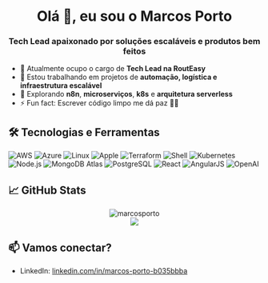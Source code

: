 <h1 align="center">Olá 👋, eu sou o Marcos Porto</h1>
<h3 align="center">Tech Lead apaixonado por soluções escaláveis e produtos bem feitos</h3>

- 💼 Atualmente ocupo o cargo de **Tech Lead na RoutEasy**
- 🔭 Estou trabalhando em projetos de **automação, logística e infraestrutura escalável**
- 🌱 Explorando **n8n**, **microserviços**, **k8s** e **arquitetura serverless**
- ⚡ Fun fact: Escrever código limpo me dá paz 🧘‍♂️

## 🛠️ Tecnologias e Ferramentas

![AWS](https://img.shields.io/badge/-AWS-05122A?style=flat&logo=amazonwebservices)
![Azure](https://img.shields.io/badge/-Azure-05122A?style=flat&logo=microsoft-azure)
![Linux](https://img.shields.io/badge/-Linux-05122A?style=flat&logo=linux)
![Apple](https://img.shields.io/badge/-Apple-05122A?style=flat&logo=apple)
![Terraform](https://img.shields.io/badge/-Terraform-05122A?style=flat&logo=terraform)
![Shell](https://img.shields.io/badge/-Shell-05122A?style=flat&logo=gnu-bash)
![Kubernetes](https://img.shields.io/badge/-Kubernetes-05122A?style=flat&logo=kubernetes)
![Node.js](https://img.shields.io/badge/-Node.js-05122A?style=flat&logo=node.js)
![MongoDB Atlas](https://img.shields.io/badge/-Atlas-05122A?style=flat&logo=mongodb)
![PostgreSQL](https://img.shields.io/badge/-PostgreSQL-05122A?style=flat&logo=postgresql)
![React](https://img.shields.io/badge/-React-05122A?style=flat&logo=react)
![AngularJS](https://img.shields.io/badge/-AngularJS-05122A?style=flat&logo=angular)
![OpenAI](https://img.shields.io/badge/-OpenAI-05122A?style=flat&logo=openai)

## 📈 GitHub Stats
<p align="center">
  <img src="https://github-readme-stats.vercel.app/api?username=maporto&show_icons=true&theme=default" alt="marcosporto" />
  <br/>
  <img src="https://github-readme-streak-stats.herokuapp.com/?user=maporto" />
</p>

## 📫 Vamos conectar?
- LinkedIn: [linkedin.com/in/marcos-porto-b035bbba](https://linkedin.com/in/marcos-porto-b035bbba)
